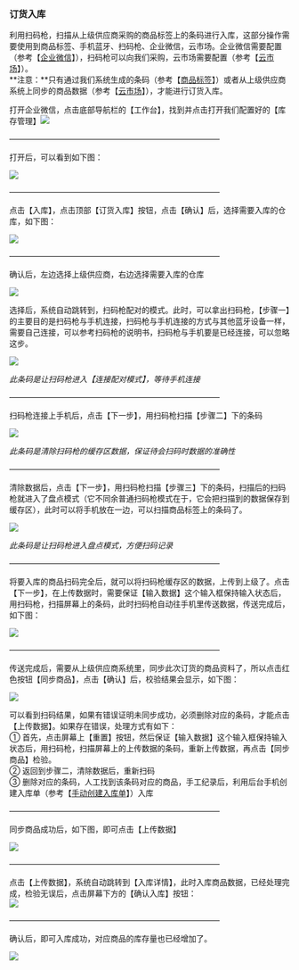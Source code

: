 ### 订货入库

利用扫码枪，扫描从上级供应商采购的商品标签上的条码进行入库，这部分操作需要使用到商品标签、手机蓝牙、扫码枪、企业微信，云市场。企业微信需要配置（参考【[企业微信](/wei-xin-he-qi-ye-wei-xin.md)】），扫码枪可以向我们采购，云市场需要配置（参考【[云市场](/yun-shi-chang.md)】）。  
**注意：**只有通过我们系统生成的条码（参考【[商品标签](/标签/shang-pin-biao-qian.md)】）或者从上级供应商系统上同步的商品数据（参考【[云市场](/yun-shi-chang.md)】），才能进行订货入库。

打开企业微信，点击底部导航栏的【工作台】，找到并点击打开我们配置好的【库存管理】![](/assets/smqrk-1.png)

———————————————————————————

打开后，可以看到如下图：

![](/assets/smqrk-2.png)

———————————————————————————

点击【入库】，点击顶部【订货入库】按钮，点击【确认】后，选择需要入库的仓库，如下图：

![](/assets/dhrk-1.png)

———————————————————————————

确认后，左边选择上级供应商，右边选择需要入库的仓库

![](/assets/dhrk-2.png)

选择后，系统自动跳转到，扫码枪配对的模式。此时，可以拿出扫码枪，【步骤一】的主要目的是扫码枪与手机连接，扫码枪与手机连接的方式与其他蓝牙设备一样，需要自己连接，可以参考扫码枪的说明书，扫码枪与手机要是已经连接，可以忽略这步。

![](/assets/dhrk-3.png)

_此条码是让扫码枪进入【连接配对模式】，等待手机连接_

———————————————————————————

扫码枪连接上手机后，点击【下一步】，用扫码枪扫描【步骤二】下的条码

![](/assets/dhrk-4.png)

_此条码是清除扫码枪的缓存区数据，保证待会扫码时数据的准确性_

———————————————————————————

清除数据后，点击【下一步】，用扫码枪扫描【步骤三】下的条码，扫描后的扫码枪就进入了盘点模式（它不同余普通扫码枪模式在于，它会把扫描到的数据保存到缓存区），此时可以将手机放在一边，可以扫描商品标签上的条码了。

![](/assets/dhrk-5.png)

_此条码是让扫码枪进入盘点模式，方便扫码记录_

———————————————————————————

将要入库的商品扫码完全后，就可以将扫码枪缓存区的数据，上传到上级了。点击【下一步】，在上传数据时，需要保证【输入数据】这个输入框保持输入状态后，用扫码枪，扫描屏幕上的条码，此时扫码枪自动往手机里传送数据，传送完成后，如下图：

![](/assets/dhrk-6.png)

———————————————————————————

传送完成后，需要从上级供应商系统里，同步此次订货的商品资料了，所以点击红色按钮【同步商品】，点击【确认】后，校验结果会显示，如下图：

![](/assets/dhrk-7.png)

可以看到扫码结果，如果有错误证明未同步成功，必须删除对应的条码，才能点击【上传数据】。如果存在错误，处理方式有如下：  
① 首先，点击屏幕上【重置】按钮，然后保证【输入数据】这个输入框保持输入状态后，用扫码枪，扫描屏幕上的上传数据的条码，重新上传数据，再点击【同步商品】检验。  
② 返回到步骤二，清除数据后，重新扫码  
③ 删除对应的条码，人工找到该条码对应的商品，手工纪录后，利用后台手机创建入库单（参考【[手动创建入库单](#)】）入库

———————————————————————————

同步商品成功后，如下图，即可点击【上传数据】

![](/assets/dgrk-7.png)

———————————————————————————

点击【上传数据】，系统自动跳转到【入库详情】，此时入库商品数据，已经处理完成，检验无误后，点击屏幕下方的【确认入库】按钮：  
![](/assets/dhrk-8.png)

———————————————————————————

确认后，即可入库成功，对应商品的库存量也已经增加了。

![](/assets/dhrk-9.png)

